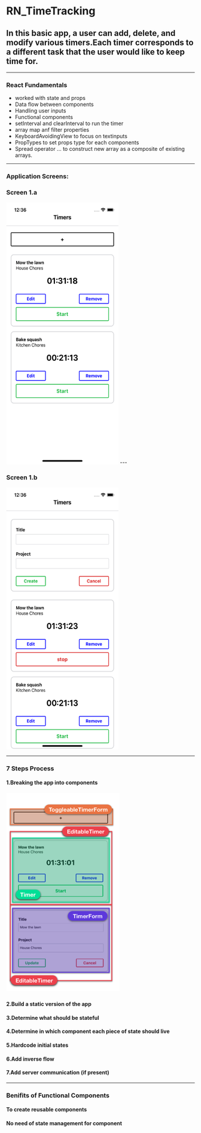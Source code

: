 # RN_TimeTracking

## In this basic app, a user can add, delete, and modify various timers.Each timer corresponds to a different task that the user would like to keep time for.

---
### React Fundamentals
+ worked with state and props
+ Data flow between components
+ Handling user inputs
+ Functional components
+ setInterval and clearInterval to run the timer
+ array map anf filter properties
+ KeyboardAvoidingView to focus on textinputs
+ PropTypes to set props type for each components
+ Spread operator ...  to construct new array as a composite of existing arrays.

---

### Application Screens:
### Screen 1.a
<!-- ### ![Screen1](./external_res/s1.png "The Screen1") -->
<img src="./external_res/s1.png"  width="300" height="700" alt="The Screen1" >
---

### Screen 1.b
<!-- ### ![Screen2](./external_res/s2.png) -->
<img src="./external_res/s2.png" alt="The Screen2"  width="300" height="700">

---

### 7 Steps Process
#### 1.Breaking the app into components
##### ![Breaking App](./external_res/s3.png "App Components")

#### 2.Build a static version of the app
#### 3.Determine what should be stateful
#### 4.Determine in which component each piece of state should live
#### 5.Hardcode initial states
#### 6.Add inverse flow
#### 7.Add server communication (if present)

---
### Benifits of Functional Components
#### To create reusable components
#### No need of state management for component